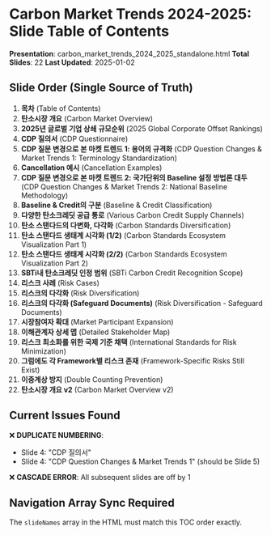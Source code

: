 # Carbon Market Trends 2024-2025: Slide Table of Contents

**Presentation**: carbon_market_trends_2024_2025_standalone.html
**Total Slides**: 22
**Last Updated**: 2025-01-02

## Slide Order (Single Source of Truth)

1. **목차** (Table of Contents)
2. **탄소시장 개요** (Carbon Market Overview)
3. **2025년 글로벌 기업 상쇄 규모순위** (2025 Global Corporate Offset Rankings)
4. **CDP 질의서** (CDP Questionnaire)
5. **CDP 질문 변경으로 본 마켓 트렌드 1: 용어의 규격화** (CDP Question Changes & Market Trends 1: Terminology Standardization)
6. **Cancellation 예시** (Cancellation Examples)
7. **CDP 질문 변경으로 본 마켓 트렌드 2: 국가단위의 Baseline 설정 방법론 대두** (CDP Question Changes & Market Trends 2: National Baseline Methodology)
8. **Baseline & Credit의 구분** (Baseline & Credit Classification)
9. **다양한 탄소크레딧 공급 통로** (Various Carbon Credit Supply Channels)
10. **탄소 스탠다드의 다변화, 다각화** (Carbon Standards Diversification)
11. **탄소 스탠다드 생태계 시각화 (1/2)** (Carbon Standards Ecosystem Visualization Part 1)
12. **탄소 스탠다드 생태계 시각화 (2/2)** (Carbon Standards Ecosystem Visualization Part 2)
13. **SBTi내 탄소크레딧 인정 범위** (SBTi Carbon Credit Recognition Scope)
14. **리스크 사례** (Risk Cases)
15. **리스크의 다각화** (Risk Diversification)
16. **리스크의 다각화 (Safeguard Documents)** (Risk Diversification - Safeguard Documents)
17. **시장참여자 확대** (Market Participant Expansion)
18. **이해관계자 상세 맵** (Detailed Stakeholder Map)
19. **리스크 최소화를 위한 국제 기준 채택** (International Standards for Risk Minimization)
20. **그럼에도 각 Framework별 리스크 존재** (Framework-Specific Risks Still Exist)
21. **이중계상 방지** (Double Counting Prevention)
22. **탄소시장 개요 v2** (Carbon Market Overview v2)

## Current Issues Found

❌ **DUPLICATE NUMBERING**: 
- Slide 4: "CDP 질의서"
- Slide 4: "CDP Question Changes & Market Trends 1" (should be Slide 5)

❌ **CASCADE ERROR**: All subsequent slides are off by 1

## Navigation Array Sync Required

The `slideNames` array in the HTML must match this TOC order exactly.